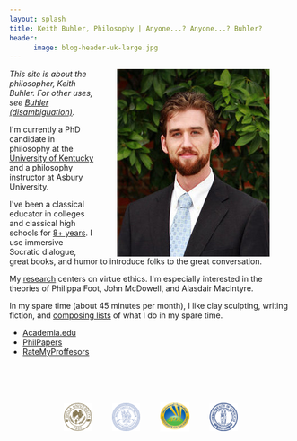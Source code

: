 ```yaml
---
layout: splash
title: Keith Buhler, Philosophy | Anyone...? Anyone...? Buhler? 
header: 
      image: blog-header-uk-large.jpg
--- 
```


<img src="/images/keithbuhler-golden.png" alt="Keith Buhler" hspace="40px" align="right"> 

*This site is about the philosopher, Keith Buhler. For other uses, see [Buhler (disambiguation)](/disambiguation).*


I'm currently a PhD candidate in philosophy at the [University of Kentucky](https://philosophy.as.uky.edu/users/kebu226) and a philosophy instructor at Asbury University. 

I've been a classical educator in colleges and classical high schools for [8+ years](/Buhler-CV). I use immersive Socratic dialogue, great books, and humor to introduce folks to the great conversation.  

My [research](/research) centers on virtue ethics. I'm especially interested in the theories of Philippa Foot, John McDowell, and Alasdair MacIntyre. 

In my spare time (about 45 minutes per month), I like clay sculpting, writing fiction, and [composing lists](https://en.wikipedia.org/wiki/Recursion) of what I do in my spare time. 

* [Academia.edu](https://uky.academia.edu/KeithBuhler)
* [PhilPapers](http://philpapers.org/profile/47267)
* [RateMyProffesors](http://www.ratemyprofessors.com/ShowRatings.jsp?tid=1822771) 
 

<br>
<br>
<br>
<br>

<div align="center"> &nbsp;&nbsp; <img src="/images/seal-biola.png" alt="Biola" height="50" align="center" hspace="10px" width="50"> &nbsp;&nbsp; <img src="/images/seal-thi.png" alt="Torrey Honors" height="50" width="50" align="center" hspace="10px"> &nbsp;&nbsp; <img src="/images/seal-balamand.png" alt="Balamand" height="52" width="52" align="center" hspace="10px"> &nbsp;&nbsp; <img src="/images/seal-uk.png" alt="Kentucky" height="50" width="50" align="center" hspace="10px"> &nbsp;&nbsp; </div>